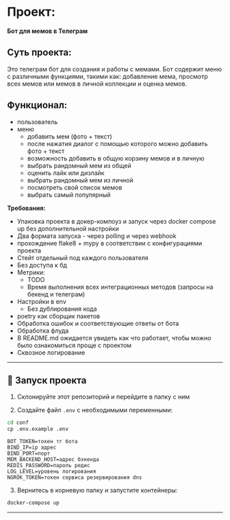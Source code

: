 # Проект:

**Бот для мемов в Телеграм**

## Суть проекта:
Это телеграм бот для создания и работы с мемами. Бот содержит меню с различными функциями, такими как: добавление мема, просмотр всех мемов или мемов в личной коллекции и оценка мемов.

## Функционал:
- пользователь 
- меню
  - добавить мем (фото + текст) 
  - после нажатия диалог с помощью которого можно добавить фото + текст
  - возможность добавить в общую корзину мемов и в личную
  - выбрать рандомный мем из общей
  - оценить лайк или дизлайк
  - выбрать рандомный мем из личной
  - посмотреть свой список мемов
  - выбрать самый популярный

**Требования:**

- Упаковка проекта в докер-компоуз и запуск через docker compose up без дополнительной настройки
- Два формата запуска - через polling и через webhook
- прохождение flake8 + mypy в соответствии с конфигурациями проекта
- Стейт отдельный под каждого пользователя
- Без доступа к бд
- Метрики: 
  - TODO
  - Время выполнения всех интеграционных методов (запросы на бекенд и телеграм)
- Настройки в env
  - Без дублирования кода
- poetry как сборщик пакетов
- Обработка ошибок и соответствующие ответы от бота
- Обработка флуда
- В README.md ожидается увидеть как что работает, чтобы можно было ознакомиться проще с проектом
- Сквозное логирование

---

## 🔧 Запуск проекта

1. Склонируйте этот репозиторий и перейдите в папку с ним

2. Создайте файл `.env` с необходимыми переменными:

```bash
cd conf
ср .env.example .env
```

```env
BOT_TOKEN=токен тг бота
BIND_IP=ip адрес
BIND_PORT=порт
MEM_BACKEND_HOST=адрес бэкенда
REDIS_PASSWORD=пароль редис
LOG_LEVEL=уровень логирования
NGROK_TOKEN=токен сервиса резервирования dns
```

3. Вернитесь в корневую папку и запустите контейнеры:

```bash
docker-compose up
```
---